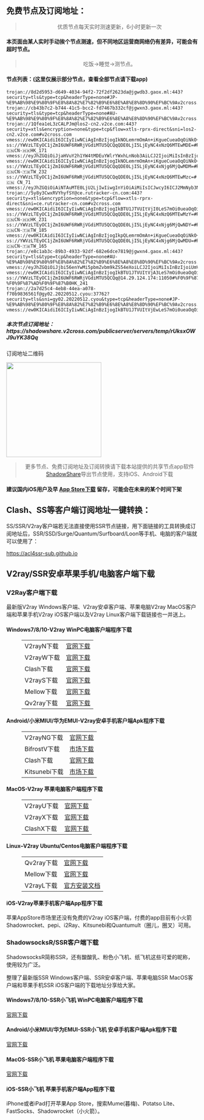 
<h2>免费节点及订阅地址：</h2>
<blockquote>
<p style="text-align: center;">优质节点每天实时测速更新，6小时更新一次</p>
</blockquote>
<h4>本页面由某人实时手动挨个节点测速，但不同地区运营商网络仍有差异，可能会有超时节点。</h4>
<blockquote>
<p style="text-align: center;">吃饭->睡觉->测节点。</p>
</blockquote>
<h4>节点列表：(这里仅展示部分节点，查看全部节点请下载app)</h4>

```vmess://ew0KICAidiI6ICIyIiwNCiAgInBzIjogIkBTU1JTVUItVjIyLeS7mOi0ueaOqOiNkDp2MmNyb3NzLmNvbSIsDQogICJhZGQiOiAidGFvYmFvLmJhYmF6aHVqaS5jb20iLA0KICAicG9ydCI6ICI0NDMiLA0KICAiaWQiOiAiMzY3MTJiZTgtZjJmZi00ODc1LThjNjctOTVlZmQ2NmFjOTk0IiwNCiAgImFpZCI6ICIwIiwNCiAgInNjeSI6ICJhdXRvIiwNCiAgIm5ldCI6ICJ3cyIsDQogICJ0eXBlIjogIm5vbmUiLA0KICAiaG9zdCI6ICJ0YW9iYW8uYmFiYXpodWppLmNvbSIsDQogICJwYXRoIjogIi9kaWRpIiwNCiAgInRscyI6ICJ0bHMiLA0KICAic25pIjogIiIsDQogICJhbHBuIjogIiINCn0=
trojan://8d2d5953-d649-4034-94f2-72f2df2623da@jgwdb3.gaox.ml:443?security=tls&type=tcp&headerType=none#JP-%E9%AB%98%E9%80%9F%E8%8A%82%E7%82%B9%E6%8E%A8%E8%8D%90%EF%BC%9Av2cross.com
trojan://cb43b7c2-b744-41c5-bcc2-fd7467b332cf@jgwxn3.gaox.ml:443?security=tls&type=tcp&headerType=none#AU-%E9%AB%98%E9%80%9F%E8%8A%82%E7%82%B9%E6%8E%A8%E8%8D%90%EF%BC%9Av2cross.com
trojan://1Qfea1eL3zCALPJm@los2-cn2.v2ce.com:443?security=xtls&encryption=none&type=tcp&flow=xtls-rprx-direct&sni=los2-cn2.v2ce.com#v2cross.com
vmess://ew0KICAidiI6ICIyIiwNCiAgInBzIjogIkNOLemrmOmAn+iKgueCueaOqOiNkO+8mnYyY3Jvc3MuY29tIiwNCiAgImFkZCI6ICIzNi4xMzkuMTEyLjM5IiwNCiAgInBvcnQiOiAiMjExMDgiLA0KICAiaWQiOiAiMWI2OTNlYjMtMzI0MS0zNjJhLTkwMDEtNWI1MDM3ODljZmJlIiwNCiAgImFpZCI6ICIwIiwNCiAgInNjeSI6ICJhdXRvIiwNCiAgIm5ldCI6ICJ3cyIsDQogICJ0eXBlIjogIm5vbmUiLA0KICAiaG9zdCI6ICJoZ2MuMTM2OTEyLnh5eiIsDQogICJwYXRoIjogIi9hZG1pbiIsDQogICJ0bHMiOiAiIiwNCiAgInNuaSI6ICIiLA0KICAiYWxwbiI6ICIiDQp9
ss://YWVzLTEyOC1jZmI6UWF6RWRjVGdiMTU5QCQqQDE0LjI5LjEyNC4xNzQ6MTEwMDE=#Relay_🇨🇳CN-🇭🇰HK_171
vmess://eyJhZGQiOiJjaHVuY2h1YW4tMDEuYWlrYWxhLnNob3AiLCJ2IjoiMiIsInBzIjoiUmVsYXlf8J+HrPCfh6dHQi3wn4e68J+HuFVTXzU5IiwicG9ydCI6ODAsImlkIjoiZmRlOTg0N2YtM2U5My00YmU1LWFkNTEtZWQwZmU4ZDJjZDhkIiwiYWlkIjoiMCIsIm5ldCI6IndzIiwidHlwZSI6IiIsImhvc3QiOiIiLCJwYXRoIjoiLyIsInRscyI6IiJ9
vmess://ew0KICAidiI6ICIyIiwNCiAgInBzIjogIkNOLemrmOmAn+iKgueCueaOqOiNkO+8mnYyY3Jvc3MuY29tIiwNCiAgImFkZCI6ICIzNi4xMzkuMTEyLjM5IiwNCiAgInBvcnQiOiAiMjExMDciLA0KICAiaWQiOiAiMWI2OTNlYjMtMzI0MS0zNjJhLTkwMDEtNWI1MDM3ODljZmJlIiwNCiAgImFpZCI6ICIwIiwNCiAgInNjeSI6ICJhdXRvIiwNCiAgIm5ldCI6ICJ3cyIsDQogICJ0eXBlIjogIm5vbmUiLA0KICAiaG9zdCI6ICJpcC5iYW9mdS5idXp6IiwNCiAgInBhdGgiOiAiL2FkbWluIiwNCiAgInRscyI6ICIiLA0KICAic25pIjogIiIsDQogICJhbHBuIjogIiINCn0=
ss://YWVzLTEyOC1jZmI6UWF6RWRjVGdiMTU5QCQqQDE0LjI5LjEyNC4xNjg6MjQwMDM=#Relay_🇨🇳CN-🇹🇼TW_232
ss://YWVzLTEyOC1jZmI6UWF6RWRjVGdiMTU5QCQqQDE0LjI5LjEyNC4xNzQ6MTEwMzc=#🇨🇳 CN_71
vmess://eyJhZGQiOiAiNTAuMTE0LjU2LjIwIiwgInYiOiAiMiIsICJwcyI6ICJ2MmNyb3NzLmNvbSAtIFx1N2Y4ZVx1NTZmZCAgMTciLCAicG9ydCI6IDQ0NDAsICJpZCI6ICI4ZDEzZGMwZi1jNGM5LTNmNjYtYjhkZS1kOWE1ZDQzMjg0MmEiLCAiYWlkIjogIjAiLCAibmV0IjogIndzIiwgInR5cGUiOiAiIiwgImhvc3QiOiAidC5tZS92cG5oYXQiLCAicGF0aCI6ICIvdjJyYXkiLCAidGxzIjogInRscyJ9
trojan://5y8y3CwxRVYhyfSY@ce.rutracker-cn.com:443?security=xtls&encryption=none&type=tcp&flow=xtls-rprx-direct&sni=ce.rutracker-cn.com#v2cross.com
vmess://ew0KICAidiI6ICIyIiwNCiAgInBzIjogIkBTU1JTVUItVjI0LeS7mOi0ueaOqOiNkDp2MmNyb3NzLmNvbSIsDQogICJhZGQiOiAiY20wMS5kYi1saW5rLmluIiwNCiAgInBvcnQiOiAiMTMzMDIiLA0KICAiaWQiOiAiYzRmYTA2Y2EtYzE4Zi0zN2E0LWJhMGUtNjM1MzdjMGZiNjcyIiwNCiAgImFpZCI6ICIxIiwNCiAgInNjeSI6ICJhdXRvIiwNCiAgIm5ldCI6ICJ3cyIsDQogICJ0eXBlIjogIm5vbmUiLA0KICAiaG9zdCI6ICJjbTAxLmRiLWxpbmsuaW4iLA0KICAicGF0aCI6ICIvZGIiLA0KICAidGxzIjogInRscyIsDQogICJzbmkiOiAiIiwNCiAgImFscG4iOiAiIg0KfQ==
ss://YWVzLTEyOC1jZmI6UWF6RWRjVGdiMTU5QCQqQDE0LjI5LjEyNC4xNzQ6MTEwMzY=#Relay_🇨🇳CN-🇭🇰HK_231
ss://YWVzLTEyOC1jZmI6UWF6RWRjVGdiMTU5QCQqQDE0LjI5LjEyNC4xNjg6MjQwNDY=#Relay_🇨🇳CN-🇹🇼TW_185
vmess://ew0KICAidiI6ICIyIiwNCiAgInBzIjogIkpQLemrmOmAn+iKgueCueaOqOiNkO+8mnYyY3Jvc3MuY29tIiwNCiAgImFkZCI6ICIxNTAuMjMwLjYwLjgiLA0KICAicG9ydCI6ICIyNjE5NSIsDQogICJpZCI6ICI4YzQ0YmUyZS0yZTE2LTRjZjQtZGIxZS1hMWM4YzYxYjdmZDQiLA0KICAiYWlkIjogIjAiLA0KICAic2N5IjogImF1dG8iLA0KICAibmV0IjogInRjcCIsDQogICJ0eXBlIjogIm5vbmUiLA0KICAiaG9zdCI6ICIiLA0KICAicGF0aCI6ICIiLA0KICAidGxzIjogIiIsDQogICJzbmkiOiAiIiwNCiAgImFscG4iOiAiIg0KfQ==
ss://YWVzLTEyOC1jZmI6UWF6RWRjVGdiMTU5QCQqQDE0LjI5LjEyNC4xNjg6MjQwMDU=#Relay_🇨🇳CN-🇹🇼TW_165
trojan://e8c1ab3c-89b3-4933-92df-682e6dce7819@jgwxn4.gaox.ml:443?security=tls&type=tcp&headerType=none#AU-%E9%AB%98%E9%80%9F%E8%8A%82%E7%82%B9%E6%8E%A8%E8%8D%90%EF%BC%9Av2cross.com
vmess://eyJhZGQiOiJjbi56enYwMi5pbmZvbm9kZS54eXoiLCJ2IjoiMiIsInBzIjoiUmVsYXlf8J+HqPCfh7NDTi3wn4ev8J+HtUpQXzUyIiwicG9ydCI6MTcwMTMsImlkIjoiZWRhYzExNTMtZWZmNC0zNzE5LTkyYTMtYzc2MjBlYTAwYmQ3IiwiYWlkIjoiMCIsIm5ldCI6IndzIiwidHlwZSI6IiIsImhvc3QiOiJjbi56enYwMi5pbmZvbm9kZS54eXoiLCJwYXRoIjoiL3YycmF5IiwidGxzIjoiIn0=
vmess://ew0KICAidiI6ICIyIiwNCiAgInBzIjogIkBTU1JTVUItVjA3LeS7mOi0ueaOqOiNkDp2MmNyb3NzLmNvbSIsDQogICJhZGQiOiAiYmdwdjIua3R5anNxLmNvbSIsDQogICJwb3J0IjogIjEyMjI0IiwNCiAgImlkIjogIjllYTcwZDU3LTljYjYtM2JkMC1hZTQxLTU2MDFlNTE2ZGNjNiIsDQogICJhaWQiOiAiMCIsDQogICJzY3kiOiAiYXV0byIsDQogICJuZXQiOiAidGNwIiwNCiAgInR5cGUiOiAibm9uZSIsDQogICJob3N0IjogImJncHYyLmt0eWpzcS5jb20iLA0KICAicGF0aCI6ICIvIiwNCiAgInRscyI6ICIiLA0KICAic25pIjogIiIsDQogICJhbHBuIjogIiINCn0=
ss://YWVzLTEyOC1jZmI6UWF6RWRjVGdiMTU5QCQq@14.29.124.174:11050#%F0%9F%87%AD%F0%9F%87%B0%20%E3%80%90tg%40freevpn8%E3%80%91_%F0%9F%87%A8%F0%9F%87%B3CN-%F0%9F%87%AD%F0%9F%87%B0HK_241
trojan://2a7d25c4-4eb8-44ea-a078-f70b9836561f@gy02.20220512.cyou:37762?security=tls&sni=gy02.20220512.cyou&type=tcp&headerType=none#JP-%E9%AB%98%E9%80%9F%E8%8A%82%E7%82%B9%E6%8E%A8%E8%8D%90%EF%BC%9Av2cross.com
vmess://ew0KICAidiI6ICIyIiwNCiAgInBzIjogIkBTU1JTVUItVjEwLeS7mOi0ueaOqOiNkDp2MmNyb3NzLmNvbSIsDQogICJhZGQiOiAiMzMxdHcuZmFuczgueHl6IiwNCiAgInBvcnQiOiAiODAiLA0KICAiaWQiOiAiN2Y0ZmYyZTEtYzA4Zi0zNWJkLWFmZTctNGE2YTM4NjkwN2FhIiwNCiAgImFpZCI6ICIyIiwNCiAgInNjeSI6ICJhdXRvIiwNCiAgIm5ldCI6ICJ3cyIsDQogICJ0eXBlIjogIm5vbmUiLA0KICAiaG9zdCI6ICIzMzF0dy5mYW5zOC54eXoiLA0KICAicGF0aCI6ICIvcmF5IiwNCiAgInRscyI6ICJ0bHMiLA0KICAic25pIjogIiIsDQogICJhbHBuIjogIiINCn0=
```
<h5>本次节点订阅地址：https://shadowshare.v2cross.com/publicserver/servers/temp/rUksxOWJ9uYK38Qq</h5>
<p>订阅地址二维码</p>
<img src='http://shadowshare.v2cross.com/qrcode.png' width=250 height=250>
<blockquote style='text-align: center;'>更多节点、免费订阅地址及订阅转换请下载本站提供的共享节点app软件<a href='https://shadowshare.v2cross.com'>ShadowShare</a>导出节点使用，支持iOS、Android下载</blockquote>
<h4>建议国内iOS用户及早 <a href='https://apps.apple.com/cn/app/shadowshare/id1612647259'>App Store下载</a> 留存，可能会在未来的某个时间下架</h4>

<div class="nv-content-wrap entry-content">
<h2>Clash、SS等客户端订阅地址一键转换：</h2>
<p>SS/SSR/V2ray客户端若无法直接使用SSR节点链接，用下面链接的工具转换成订阅地址后，SSR/SSD/Surge/Quantum/Surfboard/Loon等手机、电脑的客户端就可以使用了：</p>
<p><a href="https://acl4ssr-sub.github.io" target="_blank" rel="noreferrer noopener nofollow">https://acl4ssr-sub.github.io</a></p>
<h2>V2ray/SSR安卓苹果手机/电脑客户端下载</h2>
<h3>V2Ray客户端下载</h3>
<p>最新版V2ray Windows客户端、V2ray安卓客户端、苹果电脑V2ray MacOS客户端和苹果手机V2ray iOS客户端以及V2ray Linux客户端下载链接也一并送上。</p>
<h4>Windows7/8/10-<strong>V2ray WinPC电脑客户端</strong>程序下载</h4>
<figure class="wp-block-table alignwide is-style-stripes"><table><tbody><tr><td>V2rayN下载</td><td><a href="https://github.com/2dust/v2rayN/releases" target="_blank" rel="noreferrer noopener">官网下载</a></td></tr><tr><td>V2rayW下载</td><td><a href="https://github.com/Cenmrev/V2RayW/releases" target="_blank" rel="noreferrer noopener">官网下载</a></td></tr><tr><td>Clash下载</td><td><a href="https://github.com/Fndroid/clash_for_windows_pkg/releases" target="_blank" rel="noreferrer noopener">官网下载</a></td></tr><tr><td>V2rayS下载</td><td><a href="https://github.com/Shinlor/V2RayS/releases" target="_blank" rel="noreferrer noopener">官网下载</a></td></tr><tr><td>Mellow下载</td><td><a href="https://github.com/mellow-io/mellow/releases" target="_blank" rel="noreferrer noopener">官网下载</a></td></tr><tr><td>Qv2ray下载</td><td><a href="https://github.com/Qv2ray/Qv2ray" target="_blank" rel="noreferrer noopener">官网下载</a></td></tr></tbody></table></figure>
<h4><strong>Android/小米MIUI/华为EMUI-V2ray安卓手机客户端</strong>Apk程序下载</h4>
<figure class="wp-block-table alignwide is-style-stripes"><table><tbody><tr><td>V2rayNG下载</td><td><a href="https://github.com/2dust/v2rayNG/releases" target="_blank" rel="noreferrer noopener">官网下载</a></td></tr><tr><td>BifrostV下载</td><td><a rel="noreferrer noopener" href="https://www.appsapk.com/downloading/latest/com.github.dawndiy.bifrostv-0.6.8.apk" target="_blank">市场下载</a></td></tr><tr><td>Clash下载</td><td><a href="https://github.com/Kr328/ClashForAndroid/releases" target="_blank" rel="noreferrer noopener">官网下载</a></td></tr><tr><td>Kitsunebi下载</td><td><a rel="noreferrer noopener" href="https://apkpure.com/kitsunebi/fun.kitsunebi.kitsunebi4android" target="_blank">市场下载</a></td></tr></tbody></table></figure>
<h4><strong>MacOS-V2ray <strong>苹果电脑</strong>客户端</strong>程序下载</h4>
<figure class="wp-block-table alignwide is-style-stripes"><table><tbody><tr><td>V2rayU下载</td><td><a href="https://github.com/yanue/V2rayU/releases" target="_blank" rel="noreferrer noopener">官网下载</a></td></tr><tr><td>V2rayX下载</td><td><a href="https://github.com/Cenmrev/V2RayX/releases" target="_blank" rel="noreferrer noopener">官网下载</a></td></tr><tr><td>ClashX下载</td><td><a href="https://github.com/yichengchen/clashX/releases" target="_blank" rel="noreferrer noopener">官网下载</a></td></tr></tbody></table></figure>
<h4><strong>Linux</strong>–<strong>V2ray Ubuntu/Centos电脑客户端</strong>程序下载</h4>
<figure class="wp-block-table alignwide is-style-stripes"><table><tbody><tr><td>Qv2ray下载</td><td><a href="https://github.com/Qv2ray/Qv2ray" target="_blank" rel="noreferrer noopener">官网下载</a></td></tr><tr><td>Mellow下载</td><td><a href="https://github.com/mellow-io/mellow/releases" target="_blank" rel="noreferrer noopener">官网下载</a></td></tr><tr><td>V2rayL下载</td><td><a rel="noreferrer noopener" href="https://github.com/jiangxufeng/v2rayL" target="_blank">官方安装文档</a></td></tr></tbody></table></figure>
<h4>iOS-<strong>V2ray苹果<strong>手机客户端</strong>App程序</strong>下载</h4>
<p>苹果AppStore市场里还没有免费的V2ray iOS客户端，付费的app目前有小火箭Shadowrocket、pepi、i2Ray、Kitsunebi和Quantumult（圈儿，圈叉）可用。</p>
<h3>ShadowsocksR/SSR客户端下载</h3>
<p>ShadowsocksR简称SSR，还有酸酸乳、粉色小飞机、纸飞机这些可爱的昵称，使用较为广泛。</p>
<p>整理了最新版SSR Windows客户端、SSR安卓客户端、苹果电脑SSR MacOS客户端和苹果手机SSR iOS客户端的下载地址分享给大家。</p>
<h4><strong>Windows7/8/10-<strong>SSR小飞机 WinPC电脑客户端</strong>程序下载</strong></h4>
<p><a rel="noreferrer noopener" href="https://github.com/shadowsocksrr/shadowsocksr-csharp/releases" target="_blank">官网下载</a></p>
<h4><strong><strong>Android/小米MIUI/华为EMUI-SSR小飞机 安卓手机客户端</strong>Apk程序下载</strong></h4>
<p><a rel="noreferrer noopener" href="https://github.com/shadowsocksrr/shadowsocksr-android/releases" target="_blank">官网下载</a></p>
<h4><strong><strong>MacOS-SSR小飞机 苹果电脑客户端</strong>程序下载</strong></h4>
<p><a href="https://github.com/qinyuhang/ShadowsocksX-NG-R/releases" target="_blank" rel="noreferrer noopener">官网下载</a></p>
<h4><strong>iOS-<strong>SSR小飞机 苹果手机客户端App程序</strong></strong>下载</h4>
<p>iPhone或者iPad打开苹果App Store，搜索Mume(暮梅)、Potatso Lite、FastSocks、Shadowrocket（小火箭）。</p>
